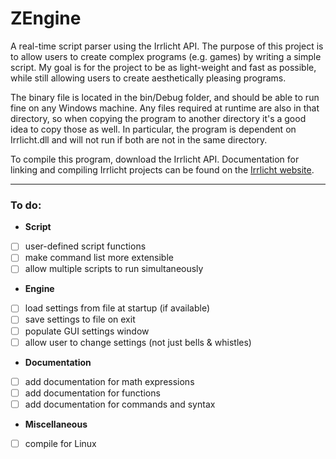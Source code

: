 # ZEngine
A real-time script parser using the Irrlicht API.
The purpose of this project is to allow users to create complex programs (e.g. games) by writing a simple script. My goal is for the project to be as light-weight and fast as possible, while still allowing users to create aesthetically pleasing programs.

The binary file is located in the bin/Debug folder, and should be able to run fine on any Windows machine. Any files required at runtime are also in that directory, so when copying the program to another directory it's a good idea to copy those as well. In particular, the program is dependent on Irrlicht.dll and will not run if both are not in the same directory.

To compile this program, download the Irrlicht API.
Documentation for linking and compiling Irrlicht projects can be found on the [Irrlicht website](irrlicht.sourceforge.net "irrlicht.sourceforge.net").

---

### To do:
+ **Script**
 - [ ] user-defined script functions
 - [ ] make command list more extensible
 - [ ] allow multiple scripts to run simultaneously
+ **Engine**
 - [ ] load settings from file at startup (if available)
 - [ ] save settings to file on exit
 - [ ] populate GUI settings window
 - [ ] allow user to change settings (not just bells & whistles)
+ **Documentation**
 - [ ] add documentation for math expressions
 - [ ] add documentation for functions
 - [ ] add documentation for commands and syntax
+ **Miscellaneous**
 - [ ] compile for Linux